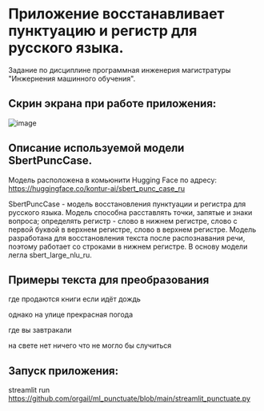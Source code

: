 # Приложение восстанавливает пунктуацию и регистр для русского языка.

Задание по дисциплине программная инженерия магистратуры "Инжернения машинного обучения".

## Скрин экрана при работе приложения:

![image](https://user-images.githubusercontent.com/25247673/202898685-09ee299f-98cd-4774-9ebe-0d66e9730fc3.png)


## Описание используемой модели SbertPuncCase.

Модель расположена в комьюнити Hugging Face по адресу:
https://huggingface.co/kontur-ai/sbert_punc_case_ru

SbertPuncCase - модель восстановления пунктуации и регистра для русского языка. Модель способна расставлять точки, запятые и знаки вопроса; определять регистр - слово в нижнем регистре, слово с первой буквой в верхнем регистре, слово в верхнем регистре. Модель разработана для восстановления текста после распознавания речи, поэтому работает со строками в нижнем регистре. В основу модели легла sbert_large_nlu_ru.


## Примеры текста для преобразования

где продаются книги если идёт дождь

однако на улице прекрасная погода

где вы завтракали

на свете нет ничего что не могло бы случиться


## Запуск приложения:

streamlit run https://github.com/orgail/ml_punctuate/blob/main/streamlit_punctuate.py

